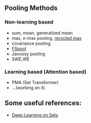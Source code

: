 ## Pooling Methods
### Non-learning based
* sum, mean, generalized mean
* max, n-max pooling, [recycled max ](https://openaccess.thecvf.com/content/CVPR2022/html/Chen_Why_Discard_if_You_Can_Recycle_A_Recycling_Max_Pooling_CVPR_2022_paper.html)
* covariance pooling
* [FSpool](https://github.com/Cyanogenoid/fspool)
* Janossy pooling
* SWE,WE

### Learning based (Attention based)
* PMA (Set Transformer)
* ...(working on it)

## Some useful references: 

* [Deep Learning on Sets](https://fabianfuchsml.github.io/learningonsets/#fn:limitations_result)

